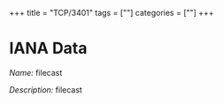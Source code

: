 +++
title = "TCP/3401"
tags = [""]
categories = [""]
+++

# IANA Data

_Name:_ filecast

_Description:_ filecast

